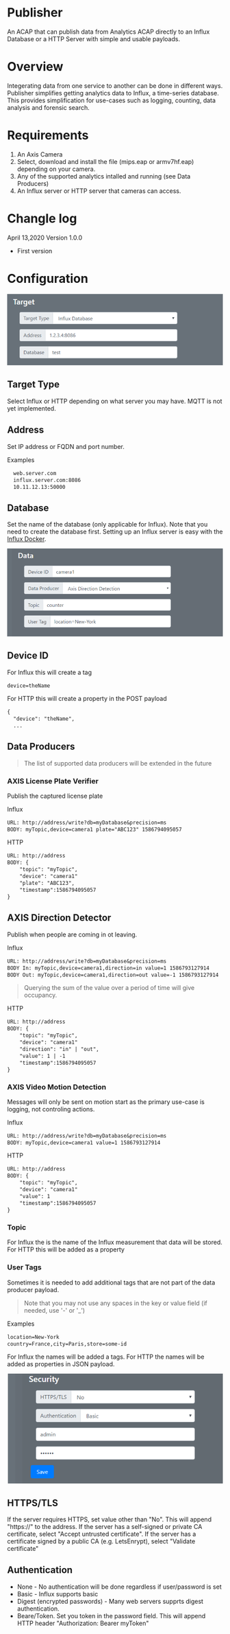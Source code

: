 # Publisher
An ACAP that can publish data from Analytics ACAP directly to an Influx Database or a HTTP Server with simple and usable payloads.

# Overview
Integerating data from one service to another can be done in different ways.  Publisher simplifies getting analytics data to Influx,
a time-series database.  This provides simplification for use-cases such as logging, counting, data analysis and forensic search.

# Requirements
1. An Axis Camera
2. Select, download and install the file (mips.eap or armv7hf.eap) depending on your camera.
3. Any of the supported analytics intalled and running (see Data Producers)
4. An Influx server or HTTP server that cameras can access.

# Changle log
April 13,2020 Version 1.0.0
- First version

# Configuration

![home](pictures/target.PNG)

## Target Type
Select Influx or HTTP depending on what server you may have.  MQTT is not yet implemented.

## Address
Set IP address or FQDN and port number.

Examples
```
  web.server.com
  influx.server.com:8086
  10.11.12.13:50000
```
## Database
Set the name of the database (only applicable for Influx).  Note that you need to create the database first.  Setting up an Influx server is easy with the [Influx Docker](https://hub.docker.com/_/influxdb).


![home](pictures/data.PNG)

## Device ID
For Influx this will create a tag
```
device=theName
```
For HTTP this will create a property in the POST payload
```
{ 
  "device": "theName",
  ...
```

## Data Producers
> The list of supported data producers will be extended in the future

### AXIS License Plate Verifier
Publish the captured license plate

Influx
```
URL: http://address/write?db=myDatabase&precision=ms
BODY: myTopic,device=camera1 plate="ABC123" 1586794095057
```
HTTP
```
URL: http://address
BODY: {
	"topic": "myTopic",
	"device": "camera1"
	"plate": "ABC123",
	"timestamp":1586794095057
}

```

## AXIS Direction Detector
Publish when people are coming in ot leaving.

Influx

```
URL: http://address/write?db=myDatabase&precision=ms
BODY In: myTopic,device=camera1,direction=in value=1 1586793127914
BODY Out: myTopic,device=camera1,direction=out value=-1 1586793127914
```
> Querying the sum of the value over a period of time will give occupancy.

HTTP
```
URL: http://address
BODY: {
	"topic": "myTopic",
	"device": "camera1"
	"direction": "in" | "out",
	"value": 1 | -1
	"timestamp":1586794095057
}

```

### AXIS Video Motion Detection
Messages will only be sent on motion start as the primary use-case is logging, not controling actions.

Influx
```
URL: http://address/write?db=myDatabase&precision=ms
BODY: myTopic,device=camera1 value=1 1586793127914
```
HTTP
```
URL: http://address
BODY: {
	"topic": "myTopic",
	"device": "camera1"
	"value": 1
	"timestamp":1586794095057
}
```

### Topic
For Influx the is the name of the Influx measurement that data will be stored.
For HTTP this will be added as a property

### User Tags
Sometimes it is needed to add additional tags that are not part of the data producer payload.
> Note that you may not use any spaces in the key or value field (if needed, use '-' or '_')

Examples
```
location=New-York
country=France,city=Paris,store=some-id
```
For Influx the names will be added a tags.
For HTTP the names will be added as properties in JSON payload.


![home](pictures/security.PNG)

## HTTPS/TLS
If the server requires HTTPS, set value other than "No".  This will append "https://" to the address.
If the server has a self-signed or private CA certificate, select "Accept untrusted certificate".
If the server has a certificate signed by a public CA (e.g. LetsEnrypt), select "Validate certificate"

## Authentication
* None - No authentication will be done regardless if user/password is set
* Basic -  Influx supports basic
* Digest (encrypted passwords) - Many web servers supprts digest authentication.
* Beare/Token.  Set you token in the password field.  This will append HTTP header "Authorization: Bearer myToken"
